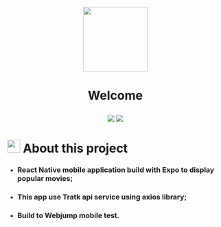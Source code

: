 <p align="center">
  <img src="https://user-images.githubusercontent.com/59677362/129642426-df01c4ae-757a-4793-9759-2e549d4fd115.gif" width=150 />
</p>

# <p align="center">Welcome</p>  

<p align="center">
  <img src="https://user-images.githubusercontent.com/59677362/129642227-108a3c81-2ab4-4a76-a4c1-0f4cc95cfe05.png" />
  <img src="https://user-images.githubusercontent.com/59677362/129633733-03118fbb-8149-486b-ac64-841d041e8f4b.png" />
</p>


# <img src="https://user-images.githubusercontent.com/59677362/129642817-154d00c5-add6-4062-be37-bcff45c0a803.jpg" width=30 /> About this project

* ### React Native mobile application build with Expo to display popular movies;
* ### This app use Tratk api service using axios library;
* ### Build to Webjump mobile test.

